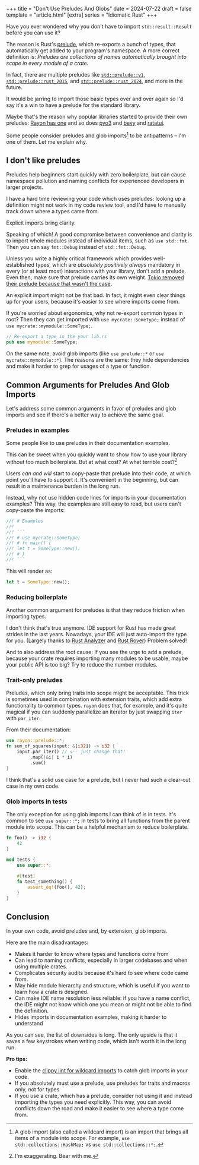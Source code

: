 +++
title = "Don't Use Preludes And Globs"
date = 2024-07-22
draft = false
template = "article.html"
[extra]
series = "Idiomatic Rust"
+++

Have you ever wondered why you don't have to import `std::result::Result` before you can use it?

The reason is Rust's [prelude](https://doc.rust-lang.org/std/prelude/index.html), which re-exports a bunch of types, that automatically get added to your program's namespace.
A more correct definition is: *Preludes are collections of names automatically brought into scope in every module of a crate.*

In fact, there are multiple preludes like
[`std::prelude::v1`](https://doc.rust-lang.org/std/prelude/v1/index.html), [`std::prelude::rust_2015`](https://doc.rust-lang.org/std/prelude/rust_2015/index.html), and [`std::prelude::rust_2024`](https://doc.rust-lang.org/nightly/std/prelude/rust_2024/index.html), and more in the future.

It would be jarring to import those basic types over and over again so I'd say it's a win to have a prelude for the standard library.

Maybe that's the reason why popular libraries started to provide their own preludes: [Rayon has one](https://docs.rs/rayon/latest/rayon/prelude/index.html) and so does 
[pyo3](https://docs.rs/pyo3/latest/pyo3/prelude/index.html) and [bevy](https://docs.rs/bevy/latest/bevy/prelude/index.html) and
[ratatui](https://docs.rs/ratatui/latest/ratatui/prelude/index.html). 

Some people consider preludes and glob imports[^1] to be antipatterns &ndash; I'm one of them. Let me explain why.

[^1]: A glob import (also called a wildcard import) is an import that brings all items of a module into scope. For example, `use std::collections::HashMap;` vs `use std::collections::*;`. 

## I don't like preludes

Preludes help beginners start quickly with zero boilerplate, but can cause namespace pollution and naming conflicts for experienced developers in larger projects.

I have a hard time reviewing your code which uses preludes: looking up a definition might not work in my code review tool, and I'd have to manually track down where a types came from.

Explicit imports bring clarity.

Speaking of which! A good compromise between convenience and clarity is to import whole modules instead of individual items, such as `use std::fmt`. Then you can say `fmt::Debug` instead of `std::fmt::Debug`.

Unless you write a highly critical framework which provides well-established types, which are *absolutely positively always* mandatory in every (or at least most) interactions with your library, don't add a prelude. Even then, make sure that prelude carries its own weight. [Tokio removed their prelude because that wasn't the case](https://github.com/tokio-rs/tokio/issues/3257).

An explicit import might not be that bad. In fact, it might even clear things up for your users, because it's easier to see where imports come from.

If you're worried about ergonomics, why not re-export common types in root? Then they can get imported with `use mycrate::SomeType;` instead of `use mycrate::mymodule::SomeType;`.

```rust
// Re-export a type in the your lib.rs
pub use mymodule::SomeType;
```

On the same note, avoid glob imports (like `use prelude::*`
or `use mycrate::mymodule::*`).
The reasons are the same: they hide dependencies and make it harder to grep for usages of a type or function.

## Common Arguments for Preludes And Glob Imports

Let's address some common arguments in favor of preludes and glob imports
and see if there's a better way to achieve the same goal.

### Preludes in examples

Some people like to use preludes in their documentation examples.

This can be sweet when you quickly want to show how to use your library without too much boilerplate. But at what cost? At what terrible cost?[^2]

[^2]: I'm exaggerating. Bear with me.

Users *can and will* start to copy-paste that prelude into their code, at which point you'll have to support it. It's convenient in the beginning, but can result in a maintenance burden in the long run.

Instead, why not use hidden code lines for imports in your documentation examples? This way, the examples are still easy to read, but users can't copy-paste the imports:

```rust
//! # Examples
//!
//! ```
//! # use mycrate::SomeType;
//! # fn main() {
//! let t = SomeType::new(); 
//! # }
//! ```
```

This will render as:

```rust
let t = SomeType::new();
```

### Reducing boilerplate

Another common argument for preludes is that they reduce friction when importing types.

I don't think that's true anymore. IDE support for Rust has made great strides in the last years. Nowadays, your IDE will just auto-import the type for you. (Largely thanks to [Rust Analyzer](https://rust-analyzer.github.io/) and [Rust Rover](https://www.jetbrains.com/rust/))
Problem solved!

And to also address the root cause: If you see the urge to add a prelude, because your crate requires importing many modules to be usable, maybe your public API is too big? Try to reduce the number modules.

### Trait-only preludes

Preludes, which only bring traits into scope might be acceptable.
This trick is sometimes used in combination with extension traits, which add extra functionality to common types. `rayon` does that, for example, and it's quite magical if you can suddenly parallelize an iterator by just swapping `iter` with `par_iter`.

From their documentation:

```rust
use rayon::prelude::*;
fn sum_of_squares(input: &[i32]) -> i32 {
    input.par_iter() // <-- just change that!
         .map(|&i| i * i)
         .sum()
}
```

I think that's a solid use case for a prelude, but I never had such a clear-cut case in my own code.

### Glob imports in tests

The only exception for using glob imports I can think of is in tests. It's common to see `use super::*;` in tests to bring all functions from the parent module into scope. This can be a helpful mechanism to reduce boilerplate.

```rust
fn foo() -> i32 {
    42
}

mod tests {
    use super::*;
    
    #[test]
    fn test_something() {
        assert_eq!(foo(), 42);
    }
}
```

## Conclusion

In your own code, avoid preludes and, by extension, glob imports.

Here are the main disadvantages:

- Makes it harder to know where types and functions come from
- Can lead to naming conflicts, especially in larger codebases and when using multiple crates.
- Complicates security audits because it's hard to see where code came from.
- May hide module hierarchy and structure, which is useful if you want to learn how a crate is designed.
- Can make IDE name resolution less reliable: if you have a name conflict, the IDE might not know which one you mean or might not be able to find the definition. 
- Hides imports in documentation examples, making it harder to understand

As you can see, the list of downsides is long. The only upside is that it saves a few keystrokes when writing code, which isn't worth it in the long run.

**Pro tips:**

- Enable the [clippy lint for wildcard imports](https://rust-lang.github.io/rust-clippy/master/index.html#/wildcard_imports) to catch glob imports in your code.
- If you absolutely must use a prelude, use preludes for traits and macros only, not for types
- If you use a crate, which has a prelude, consider not using it and instead importing the types you need explicitly. This way, you can avoid conflicts down the road and make it easier to see where a type come from.
